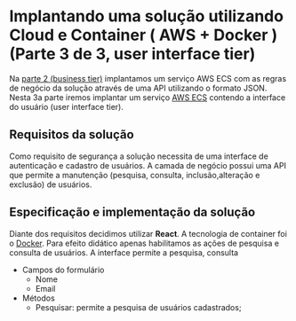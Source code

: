 
# Implantando uma solução utilizando Cloud e Container ( AWS + Docker ) (Parte 3 de 3, user interface tier)

 Na [parte 2 (business tier)](https://github.com/nandolrs/CFTSTDADOS01/tree/master/CFTSTAPI02) implantamos um serviço AWS ECS com as regras de negócio da solução através de uma API utilizando o formato JSON. Nesta 3a parte iremos implantar um serviço [AWS ECS](https://aws.amazon.com/pt/ecs/) contendo a interface do usuário (user interface tier).
 
  ## Requisitos da solução

 Como requisito de segurança a solução necessita de uma interface de autenticação e cadastro de usuários. A camada de negócio possui uma API que permite a manutenção (pesquisa, consulta, inclusão,alteração e exclusão) de usuários. 

  ## Especificação e implementação da solução

 Diante dos requisitos decidimos utilizar **React**. A tecnologia de container foi o [Docker](https://www.docker.com/). Para efeito didático apenas habilitamos as ações de  pesquisa e consulta de usuários.
 A interface permite a pesquisa, consulta
 <ul> 
  <li>Campos do formulário
      <ul>
        <li>Nome</li>
        <li>Email</li>
      </ul>
  </li>

  <li>Métodos
    <ul>
        <li>
            Pesquisar: permite a pesquisa de usuários cadastrados;        
        </li>
    </ul>
  </li>

</ul>